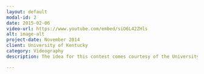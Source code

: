 ```yaml
---
layout: default
modal-id: 2
date: 2015-02-06
video-url: https://www.youtube.com/embed/siO6L42ZHls
alt: image-alt
project-date: November 2014
client: University of Kentucky
category: Videography
description: The idea for this contest comes courtesy of the University of Michigan's MPowered Entrepreneurship organization and their 1000 Pitches contest, which started way back in 2007. Our goal is to capture that spirit right here in the Bluegrass, on UK's campus. Both iNET and Awesome Inc want to see students unafraid to throw out new ideas in order to stimulate creativity and entrepreneurial conversation in the community.

---
```

